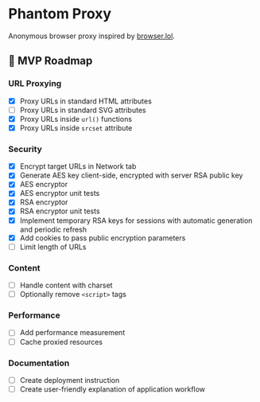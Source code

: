 # Phantom Proxy

Anonymous browser proxy inspired by [browser.lol](https://browser.lol).

## 📅 MVP Roadmap

### URL Proxying
- [x] Proxy URLs in standard HTML attributes
- [ ] Proxy URLs in standard SVG attributes
- [x] Proxy URLs inside `url()` functions
- [x] Proxy URLs inside `srcset` attribute

### Security
- [x] Encrypt target URLs in Network tab
- [x] Generate AES key client-side, encrypted with server RSA public key
- [x] AES encryptor
- [x] AES encryptor unit tests
- [x] RSA encryptor
- [x] RSA encryptor unit tests
- [x] Implement temporary RSA keys for sessions with automatic generation and periodic refresh
- [x] Add cookies to pass public encryption parameters
- [ ] Limit length of URLs

### Content
- [ ] Handle content with charset
- [ ] Optionally remove `<script>` tags

### Performance
- [ ] Add performance measurement
- [ ] Cache proxied resources

### Documentation
- [ ] Create deployment instruction
- [ ] Create user-friendly explanation of application workflow

